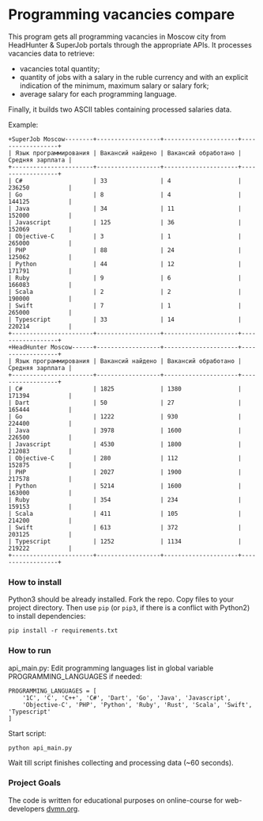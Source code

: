 # Programming vacancies compare

This program gets all programming vacancies in Moscow city from HeadHunter & SuperJob portals through the appropriate
APIs. It processes vacancies data to retrieve:
- vacancies total quantity;
- quantity of jobs with a salary in the ruble currency and with an explicit indication of the minimum, maximum salary
  or salary fork;
- average salary for each programming language.

Finally, it builds two ASCII tables containing processed salaries data.

Example:

```
+SuperJob Moscow--------+------------------+---------------------+------------------+
| Язык программирования | Вакансий найдено | Вакансий обработано | Средняя зарплата |
+-----------------------+------------------+---------------------+------------------+
| C#                    | 33               | 4                   | 236250           |
| Go                    | 8                | 4                   | 144125           |
| Java                  | 34               | 11                  | 152000           |
| Javascript            | 125              | 36                  | 152069           |
| Objective-C           | 3                | 1                   | 265000           |
| PHP                   | 88               | 24                  | 125062           |
| Python                | 44               | 12                  | 171791           |
| Ruby                  | 9                | 6                   | 166083           |
| Scala                 | 2                | 2                   | 190000           |
| Swift                 | 7                | 1                   | 265000           |
| Typescript            | 33               | 14                  | 220214           |
+-----------------------+------------------+---------------------+------------------+
+HeadHunter Moscow------+------------------+---------------------+------------------+
| Язык программирования | Вакансий найдено | Вакансий обработано | Средняя зарплата |
+-----------------------+------------------+---------------------+------------------+
| C#                    | 1825             | 1380                | 171394           |
| Dart                  | 50               | 27                  | 165444           |
| Go                    | 1222             | 930                 | 224400           |
| Java                  | 3978             | 1600                | 226500           |
| Javascript            | 4530             | 1800                | 212083           |
| Objective-C           | 280              | 112                 | 152875           |
| PHP                   | 2027             | 1900                | 217578           |
| Python                | 5214             | 1600                | 163000           |
| Ruby                  | 354              | 234                 | 159153           |
| Scala                 | 411              | 105                 | 214200           |
| Swift                 | 613              | 372                 | 203125           |
| Typescript            | 1252             | 1134                | 219222           |
+-----------------------+------------------+---------------------+------------------+
```
### How to install

Python3 should be already installed.
Fork the repo. Copy files to your project directory.
Then use `pip` (or `pip3`, if there is a conflict with Python2) to install dependencies:
```
pip install -r requirements.txt
```

### How to run

api_main.py: Edit programming languages list in global variable PROGRAMMING_LANGUAGES if needed:
```
PROGRAMMING_LANGUAGES = [
    '1C', 'C', 'C++', 'C#', 'Dart', 'Go', 'Java', 'Javascript',
    'Objective-C', 'PHP', 'Python', 'Ruby', 'Rust', 'Scala', 'Swift', 'Typescript'
]
```

Start script:
```
python api_main.py
```
Wait till script finishes collecting and processing data (~60 seconds).

### Project Goals

The code is written for educational purposes on online-course for web-developers [dvmn.org](https://dvmn.org/).